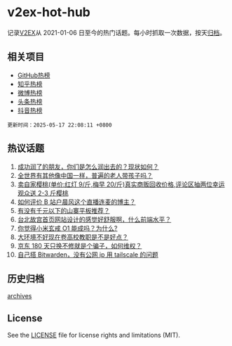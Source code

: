 # v2ex-hot-hub

 记录[V2EX](https://www.v2ex.com/)从 2021-01-06 日至今的热门话题。每小时抓取一次数据，按天[归档](archives)。
 
 ## 相关项目

- [GitHub热榜](https://github.com/snaildev/github-hot-hub)
- [知乎热榜](https://github.com/snaildev/zhihu-hot-hub)
- [微博热榜](https://github.com/snaildev/weibo-hot-hub)
- [头条热榜](https://github.com/snaildev/toutiao-hot-hub)
- [抖音热榜](https://github.com/snaildev/douyin-hot-hub)


 `更新时间：2025-05-17 22:08:11 +0800`

## 热议话题

1. [成功润了的朋友，你们是怎么润出去的？现状如何？](https://www.v2ex.com/t/1132350)
1. [全世界有其他像中国一样，普遍的老人带孩子吗？](https://www.v2ex.com/t/1132357)
1. [卖自家樱桃(单价:红灯 9/斤,梅早 20/斤)真实商贩回收价格,评论区抽两位幸运观众送 2-3 斤樱桃](https://www.v2ex.com/t/1132415)
1. [如何评价 B 站户晨风这个直播连麦的博主？](https://www.v2ex.com/t/1132360)
1. [有没有千元以下的山寨平板推荐？](https://www.v2ex.com/t/1132356)
1. [台北故宫首页网站设计的感觉好舒服啊，什么前端水平？](https://www.v2ex.com/t/1132395)
1. [你觉得小米玄戒 O1 能成吗？为什么?](https://www.v2ex.com/t/1132388)
1. [大环境不好现在卷高校教职是不是好点？](https://www.v2ex.com/t/1132362)
1. [京东 180 天只换不修就是个骗子，如何维权？](https://www.v2ex.com/t/1132405)
1. [自己搭 Bitwarden，没有公网 ip 用 tailscale 的问题](https://www.v2ex.com/t/1132431)

## 历史归档

[archives](archives)

## License

See the [LICENSE](LICENSE) file for license rights and limitations (MIT).
